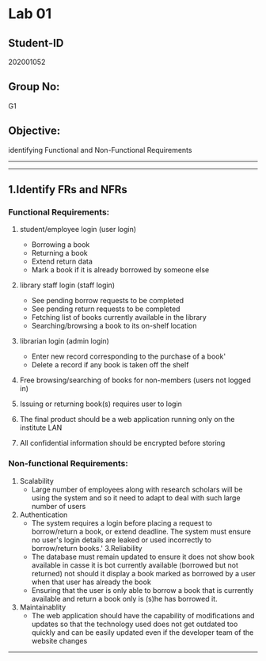 # Lab 01

## Student-ID
202001052

## Group No:
G1

## Objective:
identifying Functional and Non-Functional Requirements

----
----

## 1.Identify FRs and NFRs
### Functional Requirements:
1. student/employee login (user login)
    - Borrowing a book
    - Returning a book
    - Extend return data
    - Mark a book if it is already borrowed by someone else

2. library staff login (staff login)
    - See pending borrow requests to be completed
    - See pending return requests to be completed
    - Fetching list of books currently available in the library
    - Searching/browsing a book to its on-shelf location

3. librarian login (admin login)
    - Enter new record corresponding to the purchase of a book'
    - Delete a record if any book is taken off the shelf

4. Free browsing/searching of books for non-members (users not logged in)
5. Issuing or returning book(s) requires user to login
6. The final product should be a web application running only on the institute LAN
7. All confidential information should be encrypted before storing

### Non-functional Requirements:
1. Scalability
    - Large number of employees along with research scholars will be using the system and so it need to adapt to deal with such large number of users
2. Authentication
    - The system requires a login before placing a request to borrow/return a book, or extend deadline. The system must ensure no user's login details are leaked or used incorrectly to borrow/return books.'
3.Reliability
    - The database must remain updated to ensure it does not show book available in casse it is bot currently available (borrowed but not returned) not should it display a book marked as borrowed by a user when that user has already the book
    - Ensuring that the user is only able to borrow a book that is currently available and return a book only is (s)he has borrowed it.
4. Maintainablity
    - The web application should have the capability of modifications and updates so that the technology used does not get outdated too quickly and can be easily updated even if the developer team of the website changes
 ----
 
